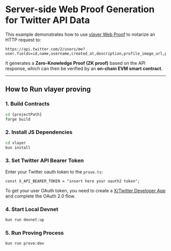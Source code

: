 # Server-side Web Proof Generation for Twitter API Data

This example demonstrates how to use [vlayer Web Proof](https://book.vlayer.xyz/features/web.html) to notarize an HTTP request to:

```
https://api.twitter.com/2/users/me?user.fields=id,name,username,created_at,description,profile_image_url,public_metrics
```

It generates a **Zero-Knowledge Proof (ZK proof)** based on the API response, which can then be verified by an **on-chain EVM smart contract**.

---

## How to Run vlayer proving

### 1. Build Contracts
```sh
cd {projectPath}
forge build
```

### 2. Install JS Dependencies
```sh
cd vlayer
bun install
```

### 3. Set Twitter API Bearer Token
Enter your Twitter oauth token to the `prove.ts`:

```
const X_API_BEARER_TOKEN = "insert here your oauth2 token";
```

To get your user OAuth token, you need to create a [X/Twitter Developer App](https://developer.twitter.com/en/portal/dashboard) and complete the OAuth 2.0 flow. 

### 4. Start Local Devnet
```sh
bun run devnet:up
```

### 5. Run Proving Process
```sh
bun run prove:dev
```

